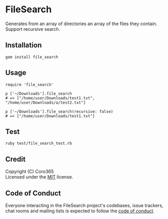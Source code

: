 # FileSearch

Generates from an array of directories an array of the files they contain.  
Support recursive search.  

## Installation

```
gem install file_search
```

## Usage

```
require 'file_search'

p ['~/Downloads'].file_search
# => ["/home/user/Downloads/test1.txt", "/home/user/Downloads/a/test2.txt"]

p ['~/Downloads'].file_search(recursive: false)
# => ["/home/user/Downloads/test1.txt"]
```

## Test

```
ruby test/file_search_test.rb
```

## Credit
Copyright (C) Coro365  
Licensed under the [MIT](LICENSE) license.  

## Code of Conduct

Everyone interacting in the FileSearch project's codebases, issue trackers, chat rooms and mailing lists is expected to follow the [code of conduct](https://github.com/Coro365/file_search/blob/master/CODE_OF_CONDUCT.md).
